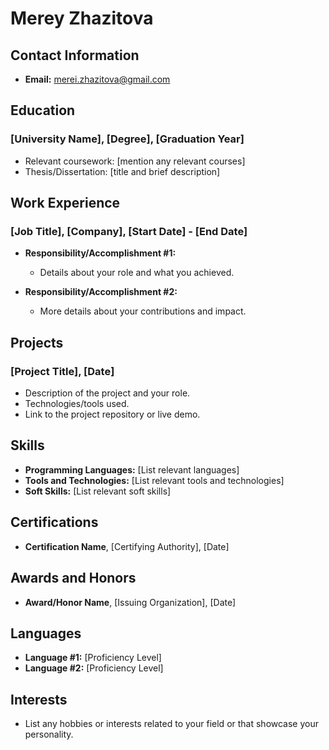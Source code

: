 # Merey Zhazitova

## Contact Information

- **Email:** merei.zhazitova@gmail.com

## Education

### [University Name], [Degree], [Graduation Year]

- Relevant coursework: [mention any relevant courses]
- Thesis/Dissertation: [title and brief description]

## Work Experience

### [Job Title], [Company], [Start Date] - [End Date]

- **Responsibility/Accomplishment #1:**
  - Details about your role and what you achieved.

- **Responsibility/Accomplishment #2:**
  - More details about your contributions and impact.

## Projects

### [Project Title], [Date]

- Description of the project and your role.
- Technologies/tools used.
- Link to the project repository or live demo.

## Skills

- **Programming Languages:** [List relevant languages]
- **Tools and Technologies:** [List relevant tools and technologies]
- **Soft Skills:** [List relevant soft skills]

## Certifications

- **Certification Name**, [Certifying Authority], [Date]

## Awards and Honors

- **Award/Honor Name**, [Issuing Organization], [Date]

## Languages

- **Language #1:** [Proficiency Level]
- **Language #2:** [Proficiency Level]

## Interests

- List any hobbies or interests related to your field or that showcase your personality.

